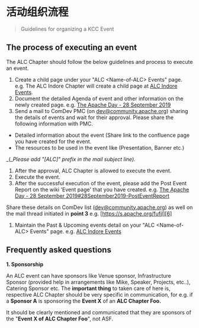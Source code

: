 # 活动组织流程

> Guidelines for organizing a KCC Event

## The process of executing an event

The ALC Chapter should follow the below guidelines and process to execute an event.

1.  Create a child page under your "ALC &lt;Name-of-ALC&gt; Events" page. e.g. The ALC Indore Chapter will create a child page at [ALC Indore Events][1].
2.  Document the detailed Agenda of event and other information on the newly created page. e.g. [The Apache Day - 28 September 2019][2]
3.  Send a mail to ComDev PMC (on [dev@community.apache.org][3]) sharing the details of events and wait for their approval. Please share the following information with PMC.

- Detailed information about the event (Share link to the confluence page you have created for the event.
- The resources to be used in the event like (Presentation, Banner etc.)

_(__Please_ _add "\[ALC\]" prefix in the mail subject line)._

1.  After the approval, ALC Chapter is allowed to execute the event.
2.  Execute the event.
3.  After the successful execution of the event, please add the Post Event Report on the wiki 'Event page' that you have created. e.g. [The Apache Day - 28 September 2019#28September2019-PostEventReport][4]

Share these details on ComDev list ([dev@community.apache.org][5]) as well on the mail thread initiated in **point 3** e.g. [https://s.apache.org/fufjl][6]

1.  Maintain the Past & Upcoming events detail on your "ALC &lt;Name-of-ALC&gt; Events" page. e.g. [ALC Indore Events][7]

## Frequently asked questions

**1\. Sponsorship**

An ALC event can have sponsors like Venue sponsor, Infrastructure Sponsor (provided help in arrangements like Mike, Speaker, Projects, etc..), Catering Sponsor etc. The **important thing** to taken care of here is, respective ALC Chapter should be very specific in communication, for e.g. if a **Sponsor A** is sponsoring the **Event X** of an **ALC Chapter Foo.**

It should be clearly mentioned and communicated that they are sponsors of the "**Event X of ALC Chapter Foo**", not ASF.

[1]: https%3A%2F%2Fcwiki.apache.org%2Fconfluence%2Fdisplay%2FCOMDEV%2FALC%2BIndore%2BEvents
[2]: https%3A%2F%2Fcwiki.apache.org%2Fconfluence%2Fdisplay%2FCOMDEV%2FThe%2BApache%2BDay%2B-%2B28%2BSeptember%2B2019
[3]: mailto%3Adev%40community.apache.org
[4]: https%3A%2F%2Fcwiki.apache.org%2Fconfluence%2Fdisplay%2FCOMDEV%2FThe%2BApache%2BDay%2B-%2B28%2BSeptember%2B2019%23TheApacheDay28September2019-28September2019-PostEventReport
[5]: mailto%3Adev%40community.apache.org
[6]: https%3A%2F%2Fs.apache.org%2Ffufjl
[7]: https%3A%2F%2Fcwiki.apache.org%2Fconfluence%2Fdisplay%2FCOMDEV%2FALC%2BIndore%2BEvents